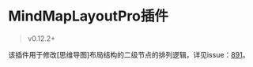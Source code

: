 # MindMapLayoutPro插件

> v0.12.2+

该插件用于修改[思维导图]布局结构的二级节点的排列逻辑，详见issue：[891](https://github.com/wanglin2/mind-map/issues/891)。

